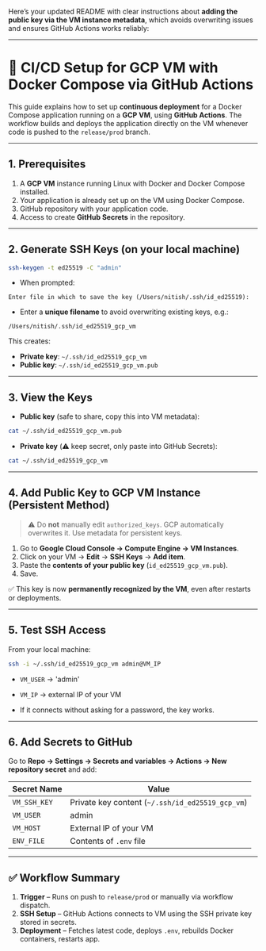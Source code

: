 Here’s your updated README with clear instructions about **adding the public key via the VM instance metadata**, which avoids overwriting issues and ensures GitHub Actions works reliably:

---

# 🚀 CI/CD Setup for GCP VM with Docker Compose via GitHub Actions

This guide explains how to set up **continuous deployment** for a Docker Compose application running on a **GCP VM**, using **GitHub Actions**. The workflow builds and deploys the application directly on the VM whenever code is pushed to the `release/prod` branch.

---

## 1. Prerequisites

1. A **GCP VM** instance running Linux with Docker and Docker Compose installed.
2. Your application is already set up on the VM using Docker Compose.
3. GitHub repository with your application code.
4. Access to create **GitHub Secrets** in the repository.

---

## 2. Generate SSH Keys (on your local machine)

```bash
ssh-keygen -t ed25519 -C "admin"
```

- When prompted:

```
Enter file in which to save the key (/Users/nitish/.ssh/id_ed25519):
```

- Enter a **unique filename** to avoid overwriting existing keys, e.g.:

```
/Users/nitish/.ssh/id_ed25519_gcp_vm
```

This creates:

- **Private key**: `~/.ssh/id_ed25519_gcp_vm`
- **Public key**: `~/.ssh/id_ed25519_gcp_vm.pub`

---

## 3. View the Keys

- **Public key** (safe to share, copy this into VM metadata):

```bash
cat ~/.ssh/id_ed25519_gcp_vm.pub
```

- **Private key** (⚠️ keep secret, only paste into GitHub Secrets):

```bash
cat ~/.ssh/id_ed25519_gcp_vm
```

---

## 4. Add Public Key to GCP VM Instance (Persistent Method)

> ⚠️ Do **not** manually edit `authorized_keys`. GCP automatically overwrites it. Use metadata for persistent keys.

1. Go to **Google Cloud Console → Compute Engine → VM Instances**.
2. Click on your VM → **Edit** → **SSH Keys** → **Add item**.
3. Paste the **contents of your public key** (`id_ed25519_gcp_vm.pub`).
4. Save.

✅ This key is now **permanently recognized by the VM**, even after restarts or deployments.

---

## 5. Test SSH Access

From your local machine:

```bash
ssh -i ~/.ssh/id_ed25519_gcp_vm admin@VM_IP
```

- `VM_USER` → 'admin'

- `VM_IP` → external IP of your VM

- If it connects without asking for a password, the key works.

---

## 6. Add Secrets to GitHub

Go to **Repo → Settings → Secrets and variables → Actions → New repository secret** and add:

| Secret Name  | Value                                            |
| ------------ | ------------------------------------------------ |
| `VM_SSH_KEY` | Private key content (`~/.ssh/id_ed25519_gcp_vm`) |
| `VM_USER`    | admin                                            |
| `VM_HOST`    | External IP of your VM                           |
| `ENV_FILE`   | Contents of `.env` file                          |

---

## ✅ Workflow Summary

1. **Trigger** – Runs on push to `release/prod` or manually via workflow dispatch.
2. **SSH Setup** – GitHub Actions connects to VM using the SSH private key stored in secrets.
3. **Deployment** – Fetches latest code, deploys `.env`, rebuilds Docker containers, restarts app.
